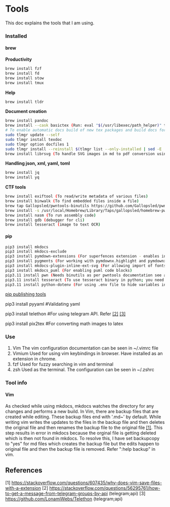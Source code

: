 # Tools
This doc explains the tools that I am using.

### Installed

#### brew

**Productivity**
```bash
brew install fzf
brew install fd
brew install stow
brew install tmux
```

**Help**
```bash
brew install tldr
```

**Document creation**
```bash
brew install pandoc
brew install --cask basictex (Run: eval "$(/usr/libexec/path_helper)" to get the cli tools ready without restarting terminal. Only for zsh and bash users)
# To enable automatic docs build of new tex packages and build docs for current packages
sudo tlmgr update --self
sudo tlmgr install texdoc
sudo tlmgr option docfiles 1
sudo tlmgr install --reinstall $(tlmgr list --only-installed | sed -E 's/i (.*):.*$/\1/')
brew install librsvg (To handle SVG images in md to pdf conversion using pandoc and basictex)
```

**Handling json, xml, yaml, toml**
```bash
brew install jq
brew install yq
```

**CTF tools**
```bash
brew install exiftool (To read/write metadata of various files)
brew install binwalk (To find embedded files inside a file)
brew tap Gallopsled/pwntools-binutils https://github.com/Gallopsled/pwntools-binutils  (Binutils required for pwn tools in python)
brew install -s /usr/local/Homebrew/Library/Taps/gallopsled/homebrew-pwntools-binutils/macos/binutils-amd64.rb
brew install nasm (To run assembly code)
brew install gdb (debugger for cli)
brew install tesseract (image to text OCR)
```

#### pip

```bash
pip3 install mkdocs
pip3 install mkdocs-exclude
pip3 install pymdown-extensions (For superfences extension - enables indented fenced code blocks, this is supported by gfm)
pip3 install pygments (For working with pymdownx.highlight and pymdownx.superfences in mkdocs)
pip3 install mkdocs-plugin-inline-ext-svg (For allowing import of fonts in svg generated by ecalidraw)
pip3 install mkdocs_puml (For enabling puml code blocks)
pip3.11 install pwn (Needs binutils as per pwntools documentation see above)
pip3.11 install tesseract (To use tesseract binary in python; you need to install tesseract with brew first)
pip3.11 install python-dotenv (For using .env file to hide variables in python)
```

[pip publishing tools](../productivity/guides.md#publishing-pip-package)

pip3 install pyyaml #Validating yaml

pip3 install telethon #For using telegram API. Refer [[2]][ext2] [[3]][ext3]

pip3 install pix2tex #For converting math images to latex

### Use

1.  Vim
The vim configuration documentation can be seen in ~/.vimrc file
2.  Vimium
Used for using vim keybindings in browser. Have installed as an extension in chrome.
3.  fzf
Used for fuzzy searching in vim and terminal
4.  zsh
Used as the terminal. The configuration can be seen in ~/.zshrc

### Tool info

#### Vim

As checked while using mkdocs, mkdocs watches the directory for any changes and performs a new build.
In Vim, there are backup files that are created while editing.
These backup files end with '.md~' by default.
While writing vim writes the updates to the files in the backup file and then deletes the original file and then renames the backup file to the original file [[1]][ext1].
This step results in error in mkdocs because the orginal file is getting deleted which is then not found in mkdocs.
To resolve this, I have set backupcopy to "yes" for md files which creates the backup file but the edits happen to original file and then the backup file is removed. Refer ":help backup" in vim.


## References

[1] <https://stackoverflow.com/questions/607435/why-does-vim-save-files-with-a-extension>
[2] <https://stackoverflow.com/questions/56295761/how-to-get-a-message-from-telegram-groups-by-api> (telegram;api)
[3] <https://github.com/LonamiWebs/Telethon> (telegram;api)

[ext1]: https://stackoverflow.com/questions/607435/why-does-vim-save-files-with-a-extension
[ext2]: https://stackoverflow.com/questions/56295761/how-to-get-a-message-from-telegram-groups-by-api (telegram;api)
[ext3]: https://github.com/LonamiWebs/Telethon (telegram;api)
